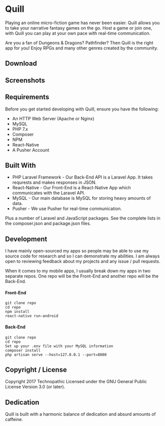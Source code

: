 # Quill

Playing an online micro-fiction game has never been easier. Quill allows you to take your narrative fantasy games on the go. Host a game or join one, with Quill you can play at your own pace with real-time communication.

Are you a fan of Dungeons & Dragons? Pathfinder? Then Quill is the right app for you! Enjoy RPGs and many other genres created by the community.

## Download

## Screenshots

## Requirements
Before you get started developing with Quill, ensure you have the following:

* An HTTP Web Server (Apache or Nginx)
* MySQL
* PHP 7.x
* Composer
* NPM
* React-Native
* A Pusher Account

## Built With
* PHP Laravel Framework - Our Back-End API is a Laravel App. It takes requrests and makes responses in JSON.
* React-Native - Our Front-End is a React-Native App which communicates with the Laravel API.
* MySQL - Our main database is MySQL for storing heavy amounts of data.
* Pusher - We use Pusher for real-time communication.

Plus a number of Laravel and JavaScript packages. See the complete lists in the composer.json and package.json files.

## Development
I have mainly open-sourced my apps so people may be able to use my source code for research and so I can demonstrate my abilities. I am always open to reviewing feedback about my projects and any issue / pull requests.

When it comes to my mobile apps, I usually break down my apps in two separate repos. One repo will be the Front-End and another repo will be the Back-End.

#### Front-End
```
git clone repo
cd repo
npm install
react-native run-android
```

#### Back-End
```
git clone repo
cd repo
Set up your .env file with your MySQL information
composer install
php artisan serve --host=127.0.0.1 --port=8000
```

## Copyright / License
Copyright 2017 Technopathic
Licensed under the GNU General Public License Version 3.0 (or later).

## Dedication
Quill is built with a harmonic balance of dedication and absurd amounts of caffeine.
